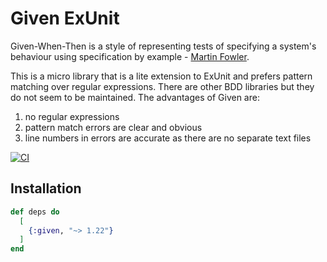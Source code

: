# Given ExUnit

Given-When-Then is a style of representing tests of specifying a system's
behaviour using specification by example - [Martin Fowler][gwt].

This is a micro library that is a lite extension to ExUnit and prefers 
pattern matching over regular expressions. There are other BDD libraries
but they do not seem to be maintained. The advantages of Given are:

1. no regular expressions
2. pattern match errors are clear and obvious
3. line numbers in errors are accurate as there are no separate text files

[![CI](https://github.com/devstopfix/given-exunit/actions/workflows/ci.yml/badge.svg?branch=main)](https://github.com/devstopfix/given-exunit/actions/workflows/ci.yml)

## Installation

```elixir
def deps do
  [
    {:given, "~> 1.22"}
  ]
end
```


[gwt]: https://martinfowler.com/bliki/GivenWhenThen.html